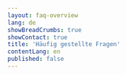 ```yaml
---
layout: faq-overview
lang: de
showBreadCrumbs: true
showContact: true
title: 'Häufig gestellte Fragen'
contentLang: en
published: false
---
```

